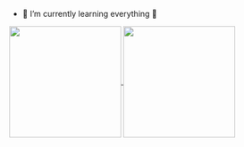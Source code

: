 - 🌱 I’m currently learning everything 🤣

<!-- ![Nara's GitHub stats](https://github-readme-stats.vercel.app/api?username=Narazxc&theme=panda)

![Top Langs](https://github-readme-stats.vercel.app/api/top-langs/?username=Narazxc&theme=panda&langs_count=10) -->

<!-- Align center -->
<a href="#">
  <img height=200 align="center" src="https://github-readme-stats.vercel.app/api?username=Narazxc&theme=panda" />
</a>
<a href="#">
  <img height=200 align="center" src="https://github-readme-stats.vercel.app/api/top-langs/?username=Narazxc&theme=panda&langs_count=10&card_width=320" />
</a>
